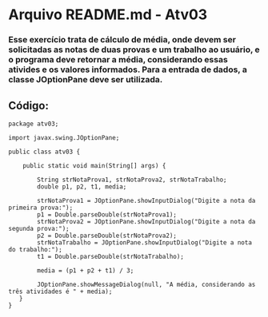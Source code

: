 # Arquivo README.md - Atv03

### Esse exercício trata de cálculo de média, onde devem ser solicitadas as notas de duas provas e um trabalho ao usuário, e o programa deve retornar a média, considerando essas ativides e os valores informados. Para a entrada de dados, a classe JOptionPane deve ser utilizada.

## Código:

~~~
package atv03;

import javax.swing.JOptionPane;

public class atv03 {

    public static void main(String[] args) {

        String strNotaProva1, strNotaProva2, strNotaTrabalho;
        double p1, p2, t1, media;
        
        strNotaProva1 = JOptionPane.showInputDialog("Digite a nota da primeira prova:");
        p1 = Double.parseDouble(strNotaProva1);
        strNotaProva2 = JOptionPane.showInputDialog("Digite a nota da segunda prova:");
        p2 = Double.parseDouble(strNotaProva2);
        strNotaTrabalho = JOptionPane.showInputDialog("Digite a nota do trabalho:");
        t1 = Double.parseDouble(strNotaTrabalho);

        media = (p1 + p2 + t1) / 3;

        JOptionPane.showMessageDialog(null, "A média, considerando as três atividades é " + media);
   }
}
~~~